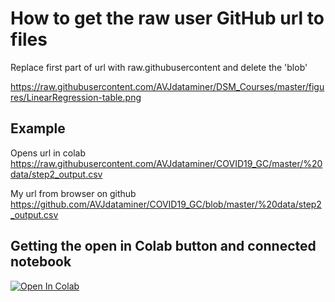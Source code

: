 # How to get the raw user GitHub url to files
Replace first part of url with raw.githubusercontent and delete the 'blob'

https://raw.githubusercontent.com/AVJdataminer/DSM_Courses/master/figures/LinearRegression-table.png

## Example 
Opens url in colab
https://raw.githubusercontent.com/AVJdataminer/COVID19_GC/master/%20data/step2_output.csv  

My url from browser on github
https://github.com/AVJdataminer/COVID19_GC/blob/master/%20data/step2_output.csv


## Getting the open in Colab button and connected notebook

[![Open In Colab](https://colab.research.google.com/assets/colab-badge.svg)](https://colab.research.google.com/drive/18NncWuGmcwGU95DCgv_zmPsqxXNStDyO?usp=sharing)
<!--stackedit_data:
eyJoaXN0b3J5IjpbLTE3OTcxNzMyMDksLTIxMzQ0MzQzOTldfQ
==
-->